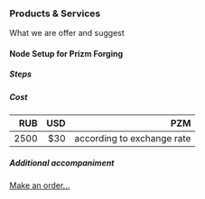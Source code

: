 ### Products & Services

What we are offer and suggest

#### Node Setup for Prizm Forging

##### Steps

##### Cost

|RUB|USD|PZM|
|----:|----:|----:|
|2500|$30|according to exchange rate|

##### Additional accompaniment


[Make an order...](./contact_us.md)
